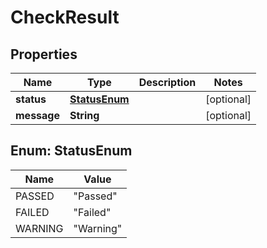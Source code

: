 

# CheckResult

## Properties

Name | Type | Description | Notes
------------ | ------------- | ------------- | -------------
**status** | [**StatusEnum**](#StatusEnum) |  |  [optional]
**message** | **String** |  |  [optional]



## Enum: StatusEnum

Name | Value
---- | -----
PASSED | &quot;Passed&quot;
FAILED | &quot;Failed&quot;
WARNING | &quot;Warning&quot;



